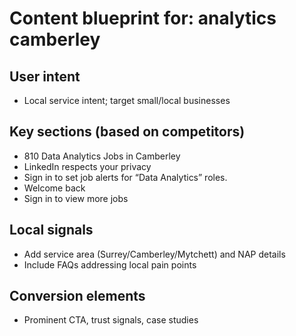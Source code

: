 # Content blueprint for: analytics camberley

## User intent
- Local service intent; target small/local businesses

## Key sections (based on competitors)
- 810 Data Analytics Jobs in Camberley
- LinkedIn respects your privacy
- Sign in to set job alerts for “Data Analytics” roles.
- Welcome back
- Sign in to view more jobs

## Local signals
- Add service area (Surrey/Camberley/Mytchett) and NAP details
- Include FAQs addressing local pain points

## Conversion elements
- Prominent CTA, trust signals, case studies